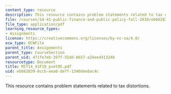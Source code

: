 ```yaml
---
content_type: resource
description: This resource contains problem statements related to tax distortions.
file: /courses/14-41-public-finance-and-public-policy-fall-2010/eb6628390ccbeea0de7f1340dee8ac4c_MIT14_41F10_pset05.pdf
file_type: application/pdf
learning_resource_types:
- Assignments
license: https://creativecommons.org/licenses/by-nc-sa/4.0/
ocw_type: OCWFile
parent_title: Assignments
parent_type: CourseSection
parent_uid: 471fe7eb-397f-55dd-b657-a24eed413248
resourcetype: Document
title: MIT14_41F10_pset05.pdf
uid: eb662839-0ccb-eea0-de7f-1340dee8ac4c
---
```

This resource contains problem statements related to tax distortions.